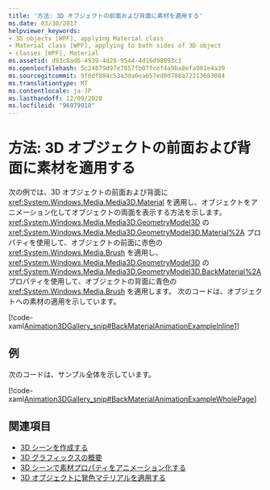 ```yaml
---
title: '方法: 3D オブジェクトの前面および背面に素材を適用する'
ms.date: 03/30/2017
helpviewer_keywords:
- 3D objects [WPF], applying Material class
- Material class [WPF], applying to both sides of 3D object
- classes [WPF], Material
ms.assetid: d93c8ad6-4939-4d29-9544-4d16d98093c1
ms.openlocfilehash: 5c24879d97e7857fb07fcef4a9ba8efa901e4a39
ms.sourcegitcommit: 9f6df084c53a3da0ea657ed0d708a72213683084
ms.translationtype: MT
ms.contentlocale: ja-JP
ms.lasthandoff: 12/09/2020
ms.locfileid: "96979918"
---
```

# <a name="how-to-apply-material-to-the-front-and-back-of-a-3d-object"></a>方法: 3D オブジェクトの前面および背面に素材を適用する
次の例では、3D オブジェクトの前面および背面に <xref:System.Windows.Media.Media3D.Material> を適用し、オブジェクトをアニメーション化してオブジェクトの両面を表示する方法を示します。 <xref:System.Windows.Media.Media3D.GeometryModel3D> の <xref:System.Windows.Media.Media3D.GeometryModel3D.Material%2A> プロパティを使用して、オブジェクトの前面に赤色の <xref:System.Windows.Media.Brush> を適用し、<xref:System.Windows.Media.Media3D.GeometryModel3D> の <xref:System.Windows.Media.Media3D.GeometryModel3D.BackMaterial%2A> プロパティを使用して、オブジェクトの背面に青色の <xref:System.Windows.Media.Brush> を適用します。 次のコードは、オブジェクトへの素材の適用を示しています。  
  
 [!code-xaml[Animation3DGallery_snip#BackMaterialAnimationExampleInline1](~/samples/snippets/csharp/VS_Snippets_Wpf/Animation3DGallery_snip/CS/BackMaterialAnimationExample.xaml#backmaterialanimationexampleinline1)]  
  
## <a name="example"></a>例  
 次のコードは、サンプル全体を示しています。  
  
 [!code-xaml[Animation3DGallery_snip#BackMaterialAnimationExampleWholePage](~/samples/snippets/csharp/VS_Snippets_Wpf/Animation3DGallery_snip/CS/BackMaterialAnimationExample.xaml#backmaterialanimationexamplewholepage)]  
  
## <a name="see-also"></a>関連項目

- [3D シーンを作成する](how-to-create-a-3-d-scene.md)
- [3D グラフィックスの概要](3-d-graphics-overview.md)
- [3D シーンで素材プロパティをアニメーション化する](how-to-animate-material-properties-in-a-3-d-scene.md)
- [3D オブジェクトに発色マテリアルを適用する](how-to-apply-emissive-material-to-a-3-d-object.md)
